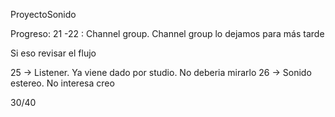 ProyectoSonido

Progreso:
21 -22 : Channel group. 
Channel group lo dejamos para más tarde

Si eso revisar el flujo

25 -> Listener. Ya viene dado por studio. No deberia mirarlo
26 -> Sonido estereo. No interesa creo

30/40